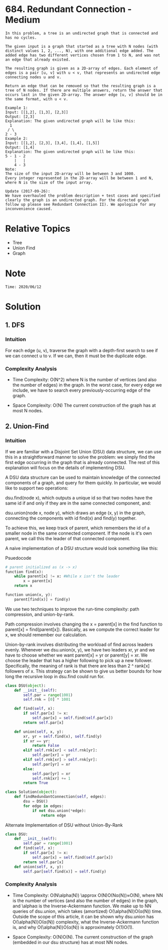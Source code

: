 # 684. Redundant Connection - Medium

```
In this problem, a tree is an undirected graph that is connected and has no cycles.

The given input is a graph that started as a tree with N nodes (with distinct values 1, 2, ..., N), with one additional edge added. The added edge has two different vertices chosen from 1 to N, and was not an edge that already existed.

The resulting graph is given as a 2D-array of edges. Each element of edges is a pair [u, v] with u < v, that represents an undirected edge connecting nodes u and v.

Return an edge that can be removed so that the resulting graph is a tree of N nodes. If there are multiple answers, return the answer that occurs last in the given 2D-array. The answer edge [u, v] should be in the same format, with u < v.

Example 1:
Input: [[1,2], [1,3], [2,3]]
Output: [2,3]
Explanation: The given undirected graph will be like this:
  1
 / \
2 - 3
Example 2:
Input: [[1,2], [2,3], [3,4], [1,4], [1,5]]
Output: [1,4]
Explanation: The given undirected graph will be like this:
5 - 1 - 2
    |   |
    4 - 3
Note:
The size of the input 2D-array will be between 3 and 1000.
Every integer represented in the 2D-array will be between 1 and N, where N is the size of the input array.

Update (2017-09-26):
We have overhauled the problem description + test cases and specified clearly the graph is an undirected graph. For the directed graph follow up please see Redundant Connection II). We apologize for any inconvenience caused.
```

# Relative Topics
* Tree
* Union Find
* Graph


# Note
```
Time: 2020/06/12
```


# Solution
## 1. DFS

### Intuition
For each edge (u, v), traverse the graph with a depth-first search to see if we can connect u to v. If we can, then it must be the duplicate edge.

### Complexity Analysis
*   Time Complexity: O(N^2) where N is the number of vertices (and also the number of edges) in the graph. In the worst case, for every edge we include, we have to search every previously-occurring edge of the graph.
  
*   Space Complexity: O(N) The current construction of the graph has at most N nodes.


## 2. Union-Find 

### Intuition
If we are familiar with a Disjoint Set Union (DSU) data structure, we can use this in a straightforward manner to solve the problem: we simply find the first edge occurring in the graph that is already connected. The rest of this explanation will focus on the details of implementing DSU.

A DSU data structure can be used to maintain knowledge of the connected components of a graph, and query for them quickly. In particular, we would like to support two operations:

dsu.find(node x), which outputs a unique id so that two nodes have the same id if and only if they are in the same connected component, and:

dsu.union(node x, node y), which draws an edge (x, y) in the graph, connecting the components with id find(x) and find(y) together.

To achieve this, we keep track of parent, which remembers the id of a smaller node in the same connected component. If the node is it's own parent, we call this the leader of that connected component.

A naive implementation of a DSU structure would look something like this:

Psuedocode

```python
# parent initialized as (x -> x)
function find(x):
    while parent[x] != x: #While x isn't the leader
        x = parent[x]
    return x

function union(x, y):
    parent[find(x)] = find(y)
```

We use two techniques to improve the run-time complexity: path compression, and union-by-rank.

Path compression involves changing the x = parent[x] in the find function to parent[x] = find(parent[x]). Basically, as we compute the correct leader for x, we should remember our calculation.

Union-by-rank involves distributing the workload of find across leaders evenly. Whenever we dsu.union(x, y), we have two leaders xr, yr and we have to choose whether we want parent[x] = yr or parent[y] = xr. We choose the leader that has a higher following to pick up a new follower.
Specifically, the meaning of rank is that there are less than 2 ^ rank[x] followers of x. This strategy can be shown to give us better bounds for how long the recursive loop in dsu.find could run for.

```python
class DSU(object):
    def __init__(self):
        self.par = range(1001)
        self.rnk = [0] * 1001

    def find(self, x):
        if self.par[x] != x:
            self.par[x] = self.find(self.par[x])
        return self.par[x]

    def union(self, x, y):
        xr, yr = self.find(x), self.find(y)
        if xr == yr:
            return False
        elif self.rnk[xr] < self.rnk[yr]:
            self.par[xr] = yr
        elif self.rnk[xr] > self.rnk[yr]:
            self.par[yr] = xr
        else:
            self.par[yr] = xr
            self.rnk[xr] += 1
        return True

class Solution(object):
    def findRedundantConnection(self, edges):
        dsu = DSU()
        for edge in edges:
            if not dsu.union(*edge):
                return edge
```

Alternate Implementation of DSU without Union-By-Rank
```python
class DSU:
    def __init__(self):
        self.par = range(1001)
    def find(self, x):
        if self.par[x] != x:
            self.par[x] = self.find(self.par[x])
        return self.par[x]
    def union(self, x, y):
        self.par[self.find(x)] = self.find(y)
```



### Complexity Analysis
*   Time Complexity: O(N\alpha(N)) \approx O(N)O(Nα(N))≈O(N), where NN is the number of vertices (and also the number of edges) in the graph, and \alphaα is the Inverse-Ackermann function. We make up to NN queries of dsu.union, which takes (amortized) O(\alpha(N))O(α(N)) time. Outside the scope of this article, it can be shown why dsu.union has O(\alpha(N))O(α(N)) complexity, what the Inverse-Ackermann function is, and why O(\alpha(N))O(α(N)) is approximately O(1)O(1).
  
*   Space Complexity: O(N)O(N). The current construction of the graph (embedded in our dsu structure) has at most NN nodes.